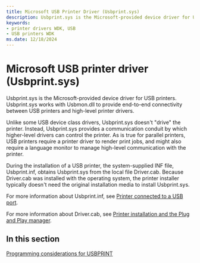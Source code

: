 ```yaml
---
title: Microsoft USB Printer Driver (Usbprint.sys)
description: Usbprint.sys is the Microsoft-provided device driver for USB printers. Usbprint.sys works with Usbmon.dll to provide end-to-end connectivity between USB printers and high-level printer drivers.
keywords:
- printer drivers WDK, USB
- USB printers WDK
ms.date: 12/18/2024
---
```


# Microsoft USB printer driver (Usbprint.sys)

Usbprint.sys is the Microsoft-provided device driver for USB printers. Usbprint.sys works with Usbmon.dll to provide end-to-end connectivity between USB printers and high-level printer drivers.

Unlike some USB device class drivers, Usbprint.sys doesn't "drive" the printer. Instead, Usbprint.sys provides a communication conduit by which higher-level drivers can control the printer. As is true for parallel printers, USB printers require a printer driver to render print jobs, and might also require a language monitor to manage high-level communication with the printer.

During the installation of a USB printer, the system-supplied INF file, Usbprint.inf, obtains Usbprint.sys from the local file Driver.cab. Because Driver.cab was installed with the operating system, the printer installer typically doesn't need the original installation media to install Usbprint.sys.

For more information about Usbprint.inf, see [Printer connected to a USB port](printer-connected-to-a-usb-port.md). 

For more information about Driver.cab, see [Printer installation and the Plug and Play manager](printer-installation-and-the-plug-and-play-manager.md).

## In this section

[Programming considerations for USBPRINT](programming-considerations-for-usbprint.md)
